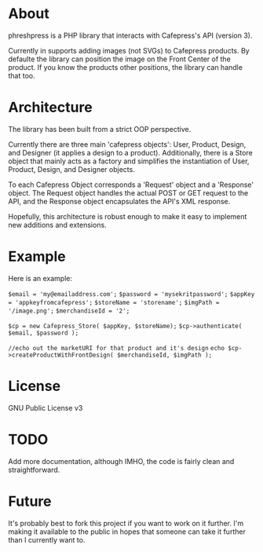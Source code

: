 # About

phreshpress is a PHP library that interacts with Cafepress's API (version 3).

Currently in supports adding images (not SVGs) to Cafepress products.  By defaulte
the library can position the image on the Front Center of the product.  If
you know the products other positions, the library can handle that too.

# Architecture

The library has been built from a strict OOP perspective.

Currently there are three main 'cafepress objects': User, Product, Design,
and Designer (it applies a design to a product).  Additionally, there is a Store object that mainly acts
as a factory and simplifies the instantiation of User, Product, Design,
and Designer objects.

To each Cafepress Object corresponds a 'Request' object and a 'Response'
object.  The Request object handles the actual POST or GET request
to the API, and the Response object encapsulates the API's XML response.

Hopefully, this architecture is robust enough to make it easy to implement
new additions and extensions.

# Example

Here is an example:

`$email = 'my@emailaddress.com';`
`$password = 'mysekritpassword';`
`$appKey = 'appkeyfromcafepress';`
`$storeName = 'storename';`
`$imgPath = '/image.png';`
`$merchandiseId = '2';`

`$cp = new Cafepress_Store( $appKey, $storeName);`
`$cp->authenticate( $email, $password );`

`//echo out the marketURI for that product and it's design`
`echo $cp->createProductWithFrontDesign( $merchandiseId, $imgPath );`


# License

GNU Public License v3

# TODO

Add more documentation, although IMHO, the code is fairly clean and
straightforward.

# Future

It's probably best to fork this project if you want to work on it
further.  I'm making it available to the public in hopes that someone
can take it further than I currently want to.

